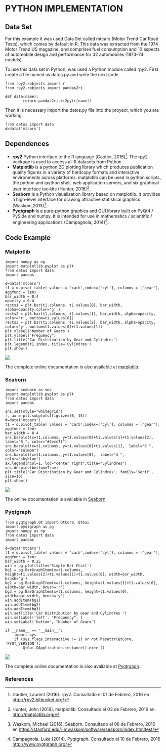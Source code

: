 # PYTHON IMPLEMENTATION 


## Data Set

For this example it was used Data Set called mtcars (Motor Trend Car Road Tests), which comes by default in R. This data was extracted from the 1974 Motor Trend US magazine, and comprises fuel consumption and 10 aspects of automobile design and performance for 32 automobiles (1973–74 models). 

To use this data set in Python, was used a Python module called rpy2. First create a file named as datos.py and write the next code.


~~~~{.python}
from rpy2.robjects import r
from rpy2.robjects import pandas2ri

def data(name):
        return pandas2ri.ri2py(r[name])
~~~~~~~~~~~~~



Then it is necessary import the datos.py file into the proyect, which you are working.


~~~~{.python}
from datos import data
d=data('mtcars')
~~~~~~~~~~~~~




## Dependences

* **rpy2** Python interface to the R language (Gautier, 2016)[^1]. The rpy2 package is used to access all R datasets from Python.
* **Matplotlib** is a python 2D plotting library which produces publication quality figures in a variety of hardcopy formats and interactive environments across platforms. matplotlib can be used in python scripts, the python and ipython shell, web application servers, and six graphical user interface toolkits (Hunter, 2016)[^2].
* **Seaborn** is a Python visualization library based on matplotlib. It provides a high-level interface for drawing attractive statistical graphics (Waskom,2013)[^3].
* **Pyqtgraph**  is a pure-python graphics and GUI library built on PyQt4 / PySide and numpy. It is intended for use in mathematics / scientific / engineering applications (Campagnola, 2014)[^4].


## Code Example


### Matplotlib


~~~~{.python}
import numpy as np
import matplotlib.pyplot as plt
from datos import data
import pandas

d=data('mtcars')
t1 = d.pivot_table( values = 'carb',index=['cyl'], columns = ['gear'],
aggfunc = len)
bar_width = 0.4
opacity = 0.4
rects1 = plt.bar(t1.columns, t1.values[0], bar_width,
alpha=opacity,color='g',)
rects2 = plt.bar(t1.columns, t1.values[1], bar_width, alpha=opacity,
color='r', bottom=t1.values[0])
rects3 = plt.bar(t1.columns, t1.values[2], bar_width, alpha=opacity,
color='y', bottom=t1.values[0]+t1.values[1])
plt.xlabel('Number of Gears')
plt.ylabel('Frequency')
plt.title('Car Distribution by Gear and Cylindres')
plt.legend(t1.index, title='Cylindres')
plt.show()
~~~~~~~~~~~~~

![](figures/A34Stacked_Bar_ChartPy_figure3_1.png)


The complete online documentation is also available at [matplotlib](http://matplotlib.org/contents.html).


### Seaborn


~~~~{.python}
import seaborn as sns
import matplotlib.pyplot as plt
from datos import data
import pandas

sns.set(style="whitegrid")
f, ax = plt.subplots(figsize=(6, 15))
d=data('mtcars')
t1 = d.pivot_table( values = 'carb',index=['cyl'], columns = ['gear'],
aggfunc = len)
bar_width = 0.4
sns.barplot(x=t1.columns, y=t1.values[0]+t1.values[1]+t1.values[2],
label="8 ", color="#2ecc71")
sns.barplot(x=t1.columns, y=t1.values[0]+t1.values[1],  label="6 ",
color="salmon")
sns.barplot(x=t1.columns, y=t1.values[0],  label="4 ",
color="skyblue")
ax.legend(ncol=1, loc="center right",title="Cylindres")
sns.despine(bottom=True)
plt.title('Car Distribution by Gear and Cylindres', family='Serif',
size=16)
plt.show()
~~~~~~~~~~~~~

![](figures/A34Stacked_Bar_ChartPy_figure4_1.png)


The online documentation is available in [Seaborn](https://stanford.edu/~mwaskom/software/seaborn/api.html).


### Pyqtgraph


~~~~{.python}
from pyqtgraph.Qt import QtCore, QtGui
import pyqtgraph as pg
import numpy as np
from datos import data
import pandas

d=data('mtcars')
t1 = d.pivot_table( values = 'carb',index=['cyl'], columns = ['gear'],
aggfunc = len)
bar_width = 0.25
win = pg.plot(title='Simple Bar Chart')
bg1 = pg.BarGraphItem(x=t1.columns,
height=t1.values[2]+t1.values[1]+t1.values[0], width=bar_width,
brush='g')
bg2 = pg.BarGraphItem(x=t1.columns, height=t1.values[1]+t1.values[0],
width=bar_width, brush='r')
bg3 = pg.BarGraphItem(x=t1.columns, height=t1.values[0],
width=bar_width, brush='y')
win.addItem(bg1)
win.addItem(bg2)
win.addItem(bg3)
win.setTitle('Car Distribution by Gear and Cylindres ')
win.setLabel('left', "Frequency", )
win.setLabel('bottom', "Number of Gears")

if __name__ == '__main__':
    import sys
    if (sys.flags.interactive != 1) or not hasattr(QtCore,
'PYQT_VERSION'):
        QtGui.QApplication.instance().exec_()
~~~~~~~~~~~~~

![](figures/A34Stacked_Bar_ChartPy_figure5_1.png)


The complete online documentation is also available at [Pyqtrgaph](http://www.pyqtgraph.org/documentation/).


### References

[^1]: Gautier, Laurent (2016). rpy2. Consultado el 01 de Febrero, 2016 en http://rpy2.bitbucket.org/
[^2]: Hunter, John (2016). matplotlib. Consultado el 03 de Febrero, 2016 en http://matplotlib.org/
[^3]: Waskom, Michael (2016). Seaborn. Consultado el 08 de Febrero, 2016 en https://stanford.edu/~mwaskom/software/seaborn/index.htmltest/
[^4]: Campagnola, Luke (2014). Pyqtgraph. Consultado el 10 de Febrero, 2016 http://www.pyqtgraph.org/
